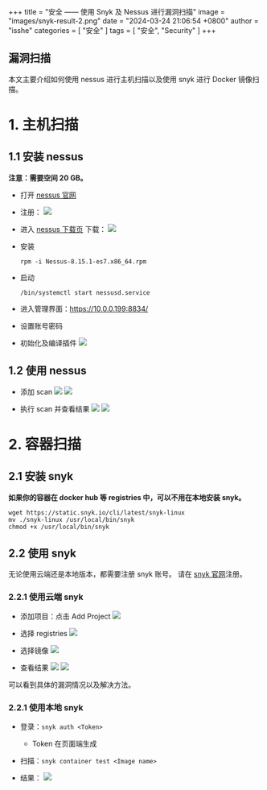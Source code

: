 +++
title = "安全 —— 使用 Snyk 及 Nessus 进行漏洞扫描"
image = "images/snyk-result-2.png"
date = "2024-03-24 21:06:54 +0800"
author = "isshe"
categories = [ "安全" ]
tags = [ "安全", "Security" ]
+++


漏洞扫描
---

本文主要介绍如何使用 nessus 进行主机扫描以及使用 snyk 进行 Docker 镜像扫描。

# 1. 主机扫描

## 1.1 安装 nessus

**注意：需要空间 20 GB。**

* 打开 [nessus 官网](https://zh-cn.tenable.com/products/nessus/nessus-essentials?tns_redirect=true)
* 注册：
![](images/nessus-register.png)

* 进入 [nessus 下载页](https://www.tenable.com/downloads/nessus?loginAttempted=true) 下载：
![](images/nessus-download.png)

* 安装

    ```
    rpm -i Nessus-8.15.1-es7.x86_64.rpm
    ```

* 启动

    ```
    /bin/systemctl start nessusd.service
    ```

* 进入管理界面：https://10.0.0.199:8834/

* 设置账号密码

* 初始化及编译插件
![](images/nessus-compile.png)


## 1.2 使用 nessus

* 添加 scan
![](images/nessus-add-scan.png)
![](images/nessus-add-scan-2.png)

* 执行 scan 并查看结果
![](images/nessus-result.png)
![](images/nessus-result-2.png)

# 2. 容器扫描

## 2.1 安装 snyk

**如果你的容器在 docker hub 等 registries 中，可以不用在本地安装 snyk。**

```
wget https://static.snyk.io/cli/latest/snyk-linux
mv ./snyk-linux /usr/local/bin/snyk
chmod +x /usr/local/bin/snyk
```

## 2.2 使用 snyk

无论使用云端还是本地版本，都需要注册 snyk 账号。
请在 [snyk 官网](https://app.snyk.io/)注册。

### 2.2.1 使用云端 snyk
* 添加项目：点击 Add Project
![](images/snyk-add-project.png)

* 选择 registries
![](images/snyk-add-project-select-registries.png)

* 选择镜像
![](images/snyk-add-project-select-image.png)

* 查看结果
![](images/snyk-result.png)
![](images/snyk-result-2.png)

可以看到具体的漏洞情况以及解决方法。

### 2.2.1 使用本地 snyk

* 登录：`snyk auth <Token>`
    * Token 在页面端生成

* 扫描：`snyk container test <Image name>`

* 结果：
![](images/snyk-local-result.png)
